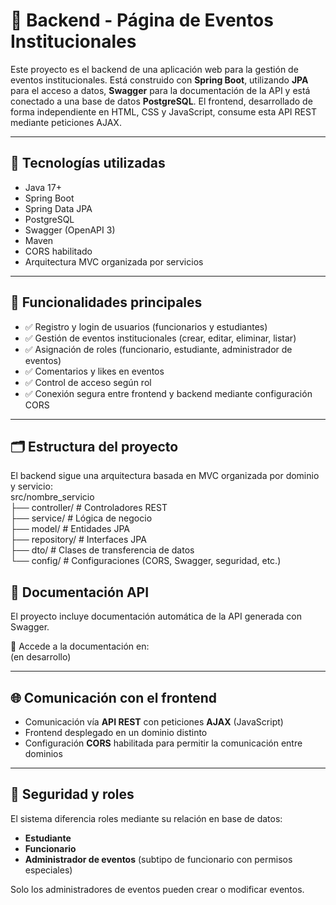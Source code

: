 # 📅 Backend - Página de Eventos Institucionales

Este proyecto es el backend de una aplicación web para la gestión de eventos institucionales. Está construido con **Spring Boot**, utilizando **JPA** para el acceso a datos, **Swagger** para la documentación de la API y está conectado a una base de datos **PostgreSQL**. El frontend, desarrollado de forma independiente en HTML, CSS y JavaScript, consume esta API REST mediante peticiones AJAX.

---

## 🚀 Tecnologías utilizadas

- Java 17+
- Spring Boot
- Spring Data JPA
- PostgreSQL
- Swagger (OpenAPI 3)
- Maven
- CORS habilitado
- Arquitectura MVC organizada por servicios

---

## 🎯 Funcionalidades principales

- ✅ Registro y login de usuarios (funcionarios y estudiantes)
- ✅ Gestión de eventos institucionales (crear, editar, eliminar, listar)
- ✅ Asignación de roles (funcionario, estudiante, administrador de eventos)
- ✅ Comentarios y likes en eventos
- ✅ Control de acceso según rol
- ✅ Conexión segura entre frontend y backend mediante configuración CORS

---

## 🗂️ Estructura del proyecto

El backend sigue una arquitectura basada en MVC organizada por dominio y servicio:
<br>
src/nombre_servicio
<br>
├── controller/ # Controladores REST
<br>
├── service/ # Lógica de negocio
<br>
├── model/ # Entidades JPA
<br>
├── repository/ # Interfaces JPA
<br>
├── dto/ # Clases de transferencia de datos
<br>
└── config/ # Configuraciones (CORS, Swagger, seguridad, etc.)
 
## 📘 Documentación API

El proyecto incluye documentación automática de la API generada con Swagger.

📄 Accede a la documentación en:  
(en desarrollo)

---

## 🌐 Comunicación con el frontend

- Comunicación vía **API REST** con peticiones **AJAX** (JavaScript)
- Frontend desplegado en un dominio distinto
- Configuración **CORS** habilitada para permitir la comunicación entre dominios

---

## 🔐 Seguridad y roles

El sistema diferencia roles mediante su relación en base de datos:

- **Estudiante**
- **Funcionario**
- **Administrador de eventos** (subtipo de funcionario con permisos especiales)

Solo los administradores de eventos pueden crear o modificar eventos.

